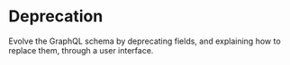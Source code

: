 # Deprecation

Evolve the GraphQL schema by deprecating fields, and explaining how to replace them, through a user interface.

<!-- ## List of bundled extensions

- [Deprecation Notifier](../../../../../extensions/deprecation-notifier/docs/modules/deprecation-notifier/en.md)
- [Field Deprecation](../../../../../extensions/field-deprecation/docs/modules/field-deprecation/en.md) -->
